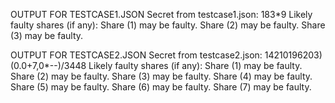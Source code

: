 OUTPUT FOR TESTCASE1.JSON
Secret from testcase1.json: 183*9
Likely faulty shares (if any):
Share (1) may be faulty.
Share (2) may be faulty.
Share (3) may be faulty.


OUTPUT FOR TESTCASE2.JSON
Secret from testcase2.json: 14210196203)(0.0+7,0*--)/3448
Likely faulty shares (if any):
Share (1) may be faulty.
Share (2) may be faulty.
Share (3) may be faulty.
Share (4) may be faulty.
Share (5) may be faulty.
Share (6) may be faulty.
Share (7) may be faulty.
